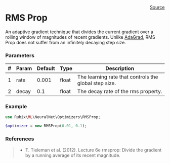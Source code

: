<span style="float:right;"><a href="https://github.com/RubixML/RubixML/blob/master/src/NeuralNet/Optimizers/RMSProp.php">Source</a></span>

# RMS Prop
An adaptive gradient technique that divides the current gradient over a rolling window of magnitudes of recent gradients. Unlike [AdaGrad](adagrad.md), RMS Prop does not suffer from an infinitely decaying step size.

### Parameters
| # | Param | Default | Type | Description |
|---|---|---|---|---|
| 1 | rate | 0.001 | float | The learning rate that controls the global step size. |
| 2 | decay | 0.1 | float | The decay rate of the rms property. |

### Example
```php
use Rubix\ML\NeuralNet\Optimizers\RMSProp;

$optimizer = new RMSProp(0.01, 0.1);
```

### References
>- T. Tieleman et al. (2012). Lecture 6e rmsprop: Divide the gradient by a running average of its recent magnitude.
